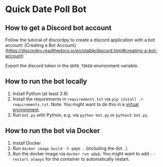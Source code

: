 # Quick Date Poll Bot

## How to get a Discord bot account

Follow the tutorial of discordpy to create a discord application with a bot
account: [Creating a Bot Account}(https://discordpy.readthedocs.io/en/stable/discord.html#creating-a-bot-account)

Export the discord token in the `QDPB_TOKEN` environment variable.

## How to run the bot locally

1. Install Python (at least 3.9)
2. Install the requirements in `requirements.txt` via `pip install -r requirements.txt`. 
   Note: You might want to do this in a [virtual environment](https://docs.python.org/3/tutorial/venv.html).
3. Run `bot.py` with Python, e.g. via `python bot.py` or `python3 bot.py`.

## How to run the bot via Docker

1. Install Docker
2. Run `docker image build -t qdpb .` (including the dot `.`)
3. Run the docker image via `docker run qdpb`. You might want to add
   `--restart always` for the container to automatically restart.
